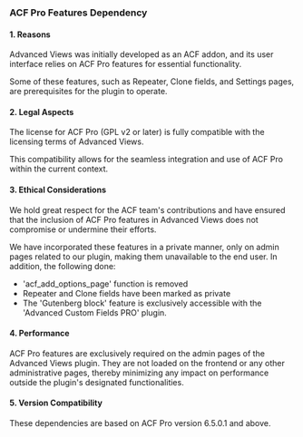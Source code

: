 ### ACF Pro Features Dependency

#### 1. Reasons

Advanced Views was initially developed as an ACF addon, and its user interface relies on ACF Pro features for essential
functionality.

Some of these features, such as Repeater, Clone fields, and Settings pages, are prerequisites for the plugin to operate.

#### 2. Legal Aspects

The license for ACF Pro (GPL v2 or later) is fully compatible with the licensing terms of Advanced Views.

This compatibility allows for the seamless integration and use of ACF Pro within the current context.

#### 3. Ethical Considerations

We hold great respect for the ACF team's contributions and have ensured that the inclusion of ACF Pro features in
Advanced Views does not compromise or undermine their efforts.

We have incorporated these features in a private manner, only on admin pages related to our plugin, making them
unavailable to the end user.
In addition, the following done:

* 'acf_add_options_page' function is removed
* Repeater and Clone fields have been marked as private
* The 'Gutenberg block' feature is exclusively accessible with the 'Advanced Custom Fields PRO' plugin.

#### 4. Performance

ACF Pro features are exclusively required on the admin pages of the Advanced Views plugin. They are not loaded on the
frontend or any other administrative pages, thereby minimizing any impact on performance outside the plugin's designated
functionalities.

#### 5. Version Compatibility

These dependencies are based on ACF Pro version 6.5.0.1 and above.